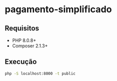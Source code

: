 # pagamento-simplificado

## Requisitos

- PHP 8.0.8+
- Composer 2.1.3+

## Execução

```bash
php -S localhost:8000 -t public
```